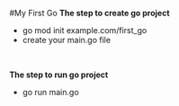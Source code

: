 #My First Go 
**The step to create go project**
- go mod init example.com/first_go
- create your main.go file  
<br>  

**The step to run go project**    
- go run main.go
